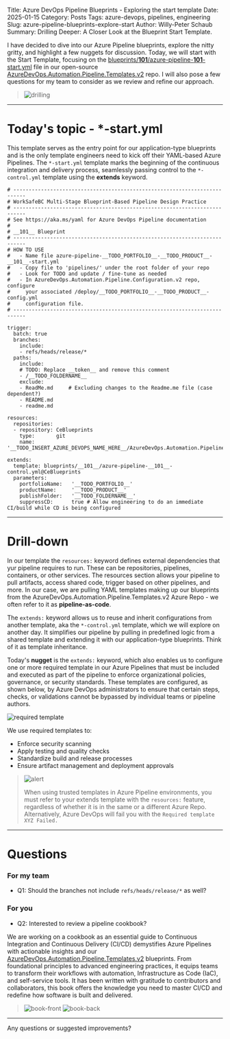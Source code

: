 Title: Azure DevOps Pipeline Blueprints - Exploring the start template
Date: 2025-01-15
Category: Posts
Tags: azure-devops, pipelines, engineering
Slug: azure-pipeline-blueprints-explore-start
Author: Willy-Peter Schaub
Summary: Drilling Deeper: A Closer Look at the Blueprint Start Template.

I have decided to dive into our Azure Pipeline blueprints, explore the nitty gritty, and highlight a few nuggets for discussion. Today, we will start with the Start Template, focusing on the [blueprints/__101__/azure-pipeline-__101__-start.yml](https://github.com/WorkSafeBC-Common-Engineering/AzureDevOps.Automation.Pipeline.Templates.v2/blob/master/blueprints/__101__/azure-pipeline-__101__-start.yml) file in our open-source [AzureDevOps.Automation.Pipeline.Templates.v2](https://github.com/WorkSafeBC-Common-Engineering/AzureDevOps.Automation.Pipeline.Templates.v2) repo. I will also pose a few questions for my team to consider as we review and refine our approach.

> ![drilling](../images/azure-pipeline-blueprints-explore-start-1.png)

---

# Today's topic - *-start.yml

This template serves as the entry point for our application-type blueprints and is the only template engineers need to kick off their YAML-based Azure Pipelines. The ```*-start.yml``` template marks the beginning of the continuous integration and delivery process, seamlessly passing control to the ```*-control.yml``` template using the **extends** keyword.

```
# --------------------------------------------------------------------------
# WorkSafeBC Multi-Stage Blueprint-Based Pipeline Design Practice
# --------------------------------------------------------------------------
# See https://aka.ms/yaml for Azure DevOps Pipeline documentation
#
# __101__ Blueprint
# --------------------------------------------------------------------------
# HOW TO USE
#   - Name file azure-pipeline-__TODO_PORTFOLIO__-__TODO_PRODUCT__-__101__-start.yml
#   - Copy file to 'pipelines/' under the root folder of your repo
#   - Look for TODO and update / fine-tune as needed
#   - In AzureDevOps.Automation.Pipeline.Configuration.v2 repo, configure
#     your associated /deploy/__TODO_PORTFOLIO__-__TODO_PRODUCT__-config.yml
#     configuration file.
# --------------------------------------------------------------------------

trigger:
  batch: true
  branches:
    include:
    - refs/heads/release/*
  paths:
    include:
    # TODO: Replace __token__ and remove this comment
    - /__TODO_FOLDERNAME__ 
    exclude:
    - ReadMe.md     # Excluding changes to the Readme.me file (case dependent?)
    - README.md
    - readme.md
    
resources:
  repositories:
  - repository: CeBlueprints
    type:       git
    name:       '__TODO_INSERT_AZURE_DEVOPS_NAME_HERE__/AzureDevOps.Automation.Pipeline.Templates.v2'

extends:
  template: blueprints/__101__/azure-pipeline-__101__-control.yml@CeBlueprints
  parameters:
    portfolioName:   '__TODO_PORTFOLIO__'
    productName:     '__TODO_PRODUCT__'
    publishFolder:   '__TODO_FOLDERNAME__'
    suppressCD:      true # Allow engineering to do an immediate CI/build while CD is being configured
```

---

# Drill-down

In our template the ```resources:``` keyword defines external dependencies that yur pipeline requires to run. These can be repositories, pipelines, containers, or other services. The resources section allows your pipeline to pull artifacts, access shared code, trigger based on other pipelines, and more. In our case, we are pulling YAML templates making up our blueprints from the AzureDevOps.Automation.Pipeline.Templates.v2 Azure Repo - we often refer to it as **pipeline-as-code**.

The ```extends:``` keyword allows us to reuse and inherit configurations from another template, aka the ```*-control.yml``` template, which we will explore on another day. It simplifies our pipeline by pulling in predefined logic from a shared template and extending it with our application-type blueprints. Think of it as template inheritance.

Today's **nugget** is the ```extends:``` keyword, which also enables us to configure one or more required template in our Azure Pipelines that must be included and executed as part of the pipeline to enforce organizational policies, governance, or security standards. These templates are configured, as shown below, by Azure DevOps administrators to ensure that certain steps, checks, or validations cannot be bypassed by individual teams or pipeline authors.

![required template](../images/azure-pipeline-blueprints-explore-start-4.png)

We use required templates to:

- Enforce security scanning
- Apply testing and quality checks
- Standardize build and release processes
- Ensure artifact management and deployment approvals

>
> ![alert](../images/alert-tiny.png)
>
> When using trusted templates in Azure Pipeline environments, you must refer to your extends template with the ```resources:``` feature, regardless of whether it is in the same or a different Azure Repo. Alternatively, Azure DevOps will fail you with the ```Required template XYZ Failed.```
>

---

# Questions

### For my team

- Q1: Should the branches not include ```refs/heads/release/*``` as well?

### For you

- Q2: Interested to review a pipeline cookbook?

We are working on a cookbook as an essential guide to Continuous Integration and Continuous Delivery (CI/CD) demystifies Azure Pipelines with actionable insights and our [AzureDevOps.Automation.Pipeline.Templates.v2](https://github.com/WorkSafeBC-Common-Engineering/AzureDevOps.Automation.Pipeline.Templates.v2) blueprints. From foundational principles to advanced engineering practices, it equips teams to transform their workflows with automation, Infrastructure as Code (IaC), and self-service tools. It has been written with gratitude to contributors and collaborators, this book offers the knowledge you need to master CI/CD and redefine how software is built and delivered.

> ![book-front](../images/azure-pipeline-blueprints-explore-start-2.png) ![book-back](../images/azure-pipeline-blueprints-explore-start-3.png)

---

Any questions or suggested improvements?
